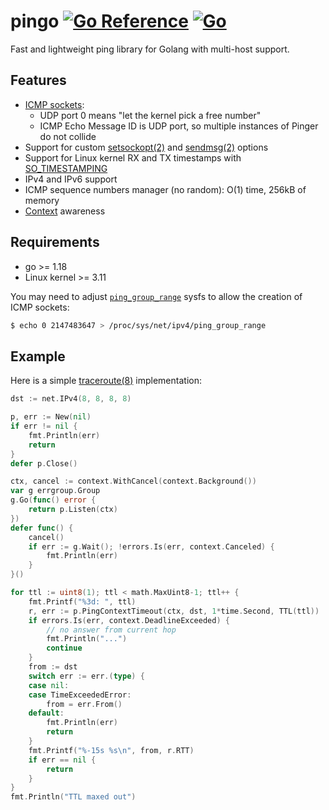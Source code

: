 # pingo [![Go Reference](https://pkg.go.dev/badge/github.com/mitinarseny/pingo.svg)](https://pkg.go.dev/github.com/mitinarseny/pingo) [![Go](https://github.com/mitinarseny/pingo/actions/workflows/go.yml/badge.svg)](https://github.com/mitinarseny/pingo/actions/workflows/go.yml)

Fast and lightweight ping library for Golang with multi-host support.

## Features

* [ICMP sockets](https://lwn.net/Articles/420800):
  * UDP port 0 means "let the kernel pick a free number"
  * ICMP Echo Message ID is UDP port, so multiple instances of Pinger do not collide
* Support for custom [setsockopt(2)](https://man7.org/linux/man-pages/man2/getsockopt.2.html)
  and [sendmsg(2)](https://man7.org/linux/man-pages/man2/sendmsg.2.html) options
* Support for Linux kernel RX and TX timestamps with
  [SO_TIMESTAMPING](https://www.kernel.org/doc/Documentation/networking/timestamping.txt)
* IPv4 and IPv6 support
* ICMP sequence numbers manager (no random): O(1) time, 256kB of memory
* [Context](https://pkg.go.dev/context) awareness

## Requirements

* go >= 1.18
* Linux kernel >= 3.11

You may need to adjust
[`ping_group_range`](https://www.kernel.org/doc/Documentation/networking/ip-sysctl.txt)
sysfs to allow the creation of ICMP sockets:
```sh
$ echo 0 2147483647 > /proc/sys/net/ipv4/ping_group_range
```

## Example

Here is a simple [traceroute(8)](https://man7.org/linux/man-pages/man8/traceroute.8.html)
implementation:

```go
dst := net.IPv4(8, 8, 8, 8)

p, err := New(nil)
if err != nil {
	fmt.Println(err)
	return
}
defer p.Close()

ctx, cancel := context.WithCancel(context.Background())
var g errgroup.Group
g.Go(func() error {
	return p.Listen(ctx)
})
defer func() {
	cancel()
	if err := g.Wait(); !errors.Is(err, context.Canceled) {
		fmt.Println(err)
	}
}()

for ttl := uint8(1); ttl < math.MaxUint8-1; ttl++ {
	fmt.Printf("%3d: ", ttl)
	r, err := p.PingContextTimeout(ctx, dst, 1*time.Second, TTL(ttl))
	if errors.Is(err, context.DeadlineExceeded) {
		// no answer from current hop
		fmt.Println("...")
		continue
	}
	from := dst
	switch err := err.(type) {
	case nil:
	case TimeExceededError:
		from = err.From()
	default:
		fmt.Println(err)
		return
	}
	fmt.Printf("%-15s %s\n", from, r.RTT)
	if err == nil {
		return
	}
}
fmt.Println("TTL maxed out")
```


